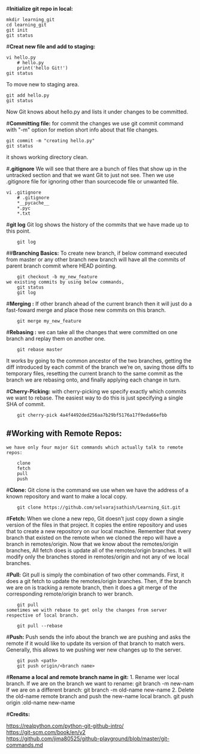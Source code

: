 #**Initialize git repo in local:**

	mkdir learning_git
	cd learning_git
	git init
	git status

#**Creat new file and add to staging:**

	vi hello.py
		# hello.py
		print('hello Git!')
	git status

   To move new to staging area.

	git add hello.py
	git status

   Now Git knows about hello.py and lists it under changes to be committed.

#**Committing file:**
	for commit the changes we use git commit command with "-m" option for metion short info about that file changes.

	git commit -m "creating hello.py"
	git status
   it shows working directory clean.

#**.gitignore**
	We will see that there are a bunch of files that show up in the untracked section and that we want Git to just not see. Then we use .gitignore file for ignoring other than sourcecode file or unwanted file.

	vi .gitignore
		# .gitignore
		*__pycache__
		*.pyc
		*.txt

#**git log**
	Git log shows the history of the commits that we have made up to this point.

		git log


##**Branching Basics:**
	To create new branch, if below command executed from master or any other branch new branch will have all the commits of parent branch commit where HEAD pointing.

		git checkout -b my_new_feature
	we existing commits by using below commands,
		git status
		git log
#**Merging :**
	If other branch ahead of the current branch then it will just do a fast-foward merge and place those new commits on this branch.

		git merge my_new_feature

#**Rebasing :**
	we can take all the changes that were committed on one branch and replay them on another one.

		git rebase master

It works by going to the common ancestor of the two branches, getting the diff introduced by each commit of the branch we’re on, saving those diffs to temporary files, resetting the current branch to the same commit as the branch we are rebasing onto, and finally applying each change in turn.

#**Cherry-Picking:**
	with cherry-picking we specify exactly which commits we want to rebase. The easiest way to do this is just specifying a single SHA of commit.

		git cherry-pick 4a4f4492ded256aa7b29bf5176a17f9eda66efbb



#**Working with Remote Repos:**
----------------------------
	we have only four major Git commands which actually talk to remote repos:

		clone
		fetch
		pull
		push

#**Clone:**
	Git clone is the command we use when we have the address of a known repository and  want to make a local copy.

		git clone https://github.com/selvarajsathish/Learning_Git.git


#**Fetch:**
	When we clone a new repo, Git doesn’t just copy down a single version of the files in that project. It copies the entire repository and uses that to create a new repository on our local machine.
	Remember that every branch that existed on the remote when we cloned the repo will have a branch in remotes/origin.
	Now that we know about the remotes/origin branches, All fetch does is update all of the remotes/origin branches. It will modify only the branches stored in remotes/origin and not any of we local branches.

#**Pull:**
	Git pull is simply the combination of two other commands. First, it does a git fetch to update the remotes/origin branches. Then, if the branch we are on is tracking a remote branch, then it does a git merge of the corresponding remote/origin branch to wer branch.

		git pull 
	sometimes we with rebase to get only the changes from server respective of local branch.

		git pull --rebase

#**Push:**
	Push sends the info about the branch we are pushing and asks the remote if it would like to update its version of that branch to match wers.
	Generally, this allows to we pushing wer new changes up to the server.

		git push <path>
		git push origin/<branch name>

#**Rename a local and remote branch name in git:**
	1. Rename wer local branch.
		If we are on the branch we want to rename: git branch -m new-nam
		If we are on a different branch: git branch -m old-name new-name
	2. Delete the old-name remote branch and push the new-name local branch.
		git push origin :old-name new-name


#**Credits:**

https://realpython.com/python-git-github-intro/                                                                                         
https://git-scm.com/book/en/v2                                                                                                           
https://github.com/jima80525/github-playground/blob/master/git-commands.md